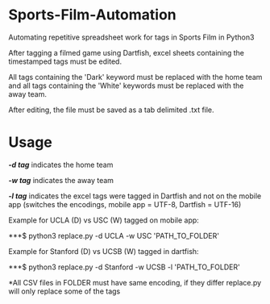 # Sports-Film-Automation
Automating repetitive spreadsheet work for tags in Sports Film in Python3

After tagging a filmed game using Dartfish, excel sheets containing the timestamped tags must be edited.

All tags containing the 'Dark' keyword must be replaced with the home team and all tags containing the
'White' keywords must be replaced with the away team.

After editing, the file must be saved as a tab delimited .txt file.

# Usage

***-d tag*** indicates the home team

***-w tag*** indicates the away team

***-l tag*** indicates the excel tags were tagged in Dartfish and not on the mobile app
             (switches the encodings, mobile app = UTF-8, Dartfish = UTF-16)


Example for UCLA (D) vs USC (W) tagged on mobile app:

***$ python3 replace.py -d UCLA -w USC 'PATH_TO_FOLDER'

Example for Stanford (D) vs UCSB (W) tagged in dartfish:

***$ python3 replace.py -d Stanford -w UCSB -l 'PATH_TO_FOLDER'
  
   *All CSV files in FOLDER must have same encoding, if they differ replace.py will only replace some of the tags
